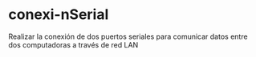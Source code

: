 # conexi-nSerial
Realizar la conexión de dos puertos seriales para comunicar datos entre dos computadoras a través de red LAN
